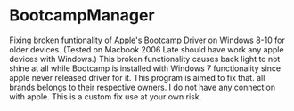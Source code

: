 # BootcampManager
Fixing broken funtionality of Apple's Bootcamp Driver on Windows 8-10 for older devices. (Tested on Macbook 2006 Late should have work any apple devices with Windows.) This broken functionality causes back light to not shine at all while Bootcamp is installed with Windows 7 functionality since apple never released driver for it. This program is aimed to fix that. all brands belongs to their respective owners. I do not have any connection with apple. This is a custom fix use at your own risk.
